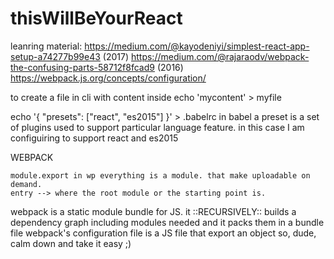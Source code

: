 # thisWillBeYourReact
leanring material:
https://medium.com/@kayodeniyi/simplest-react-app-setup-a74277b99e43 (2017)
https://medium.com/@rajaraodv/webpack-the-confusing-parts-58712f8fcad9 (2016)
https://webpack.js.org/concepts/configuration/

to create a file in cli with content inside
    echo 'mycontent' > myfile

echo '{ "presets": ["react", "es2015"] }' > .babelrc
    in babel a preset is a set of plugins used to support particular language feature.
    in this case I am configuiring to support react and es2015


WEBPACK

    module.export in wp everything is a module. that make uploadable on demand.
    entry --> where the root module or the starting point is.

webpack is a static module bundle for JS. it ::RECURSIVELY:: builds a dependency graph including modules needed and it packs them in a bundle file
webpack's configuration file is a JS file that export an object so, dude, calm down and take it easy ;)
